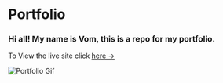# Portfolio 

### Hi all! My name is Vom, this is a repo for my portfolio.

To View the live site click [here &rarr;](https://vom1124.github.io/Portfolio/)

![Portfolio Gif](/images/portfolio.gif)
